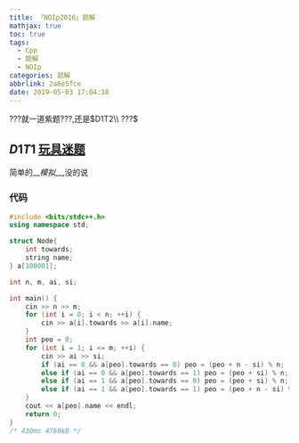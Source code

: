 ```yaml
---
title: 「NOIp2016」题解
mathjax: true
toc: true
tags:
  - Cpp
  - 题解
  - NOIp
categories: 题解
abbrlink: 2a6e5fce
date: 2019-05-03 17:04:18
---
```


$???$就一道紫题$???$,还是$D1T2\\ ???$

<!--more-->

## $D1T1$ [玩具迷题](https://www.luogu.org/problemnew/show/P1563)
简单的__*模拟*__,没的说
### 代码
```cpp
#include <bits/stdc++.h>
using namespace std;

struct Node{
    int towards;
    string name;
} a[100001];

int n, m, ai, si;

int main() {
    cin >> n >> m;
    for (int i = 0; i < n; ++i) {
        cin >> a[i].towards >> a[i].name;
    }
    int peo = 0;
    for (int i = 1; i <= m; ++i) {
        cin >> ai >> si;
        if (ai == 0 && a[peo].towards == 0) peo = (peo + n - si) % n;
        else if (ai == 0 && a[peo].towards == 1) peo = (peo + si) % n;
        else if (ai == 1 && a[peo].towards == 0) peo = (peo + si) % n;
        else if (ai == 1 && a[peo].towards == 1) peo = (peo + n - si) % n;
    } 
    cout << a[peo].name << endl;
    return 0;
} 
/* 430ms 4760kB */
```